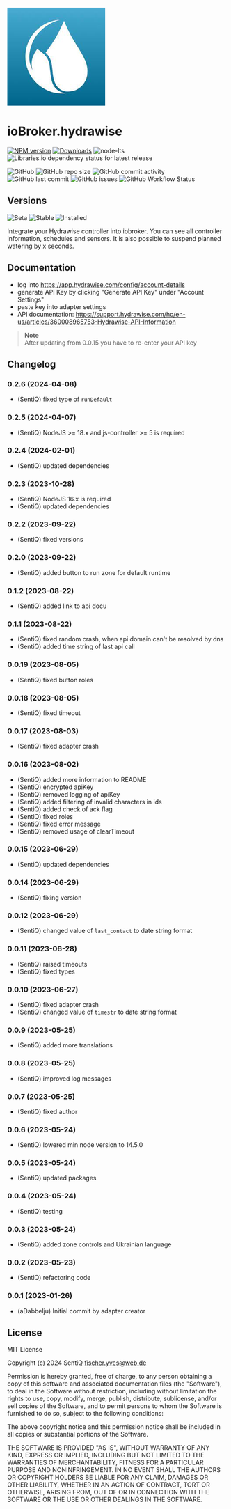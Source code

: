![Logo](admin/hydrawise.jpg)

# ioBroker.hydrawise

[![NPM version](https://img.shields.io/npm/v/iobroker.hydrawise.svg?style=flat-square)](https://www.npmjs.com/package/iobroker.hydrawise)
[![Downloads](https://img.shields.io/npm/dm/iobroker.hydrawise.svg?label=npm%20downloads&style=flat-square)](https://www.npmjs.com/package/iobroker.hydrawise)
![node-lts](https://img.shields.io/node/v-lts/iobroker.hydrawise?style=flat-square)
![Libraries.io dependency status for latest release](https://img.shields.io/librariesio/release/npm/iobroker.hydrawise?label=npm%20dependencies&style=flat-square)

![GitHub](https://img.shields.io/github/license/sentiq/iobroker.hydrawise?style=flat-square)
![GitHub repo size](https://img.shields.io/github/repo-size/sentiq/iobroker.hydrawise?logo=github&style=flat-square)
![GitHub commit activity](https://img.shields.io/github/commit-activity/m/sentiq/iobroker.hydrawise?logo=github&style=flat-square)
![GitHub last commit](https://img.shields.io/github/last-commit/sentiq/iobroker.hydrawise?logo=github&style=flat-square)
![GitHub issues](https://img.shields.io/github/issues/sentiq/iobroker.hydrawise?logo=github&style=flat-square)
![GitHub Workflow Status](https://img.shields.io/github/actions/workflow/status/sentiq/iobroker.hydrawise/test-and-release.yml?branch=master&logo=github&style=flat-square)

## Versions

![Beta](https://img.shields.io/npm/v/iobroker.hydrawise.svg?color=red&label=beta)
![Stable](http://iobroker.live/badges/hydrawise-stable.svg)
![Installed](http://iobroker.live/badges/hydrawise-installed.svg)

Integrate your Hydrawise controller into iobroker.
You can see all controller information, schedules and sensors. It is also possible to suspend planned watering by x seconds.

## Documentation

-   log into https://app.hydrawise.com/config/account-details
-   generate API Key by clicking "Generate API Key" under "Account Settings"
-   paste key into adapter settings
-   API documentation: https://support.hydrawise.com/hc/en-us/articles/360008965753-Hydrawise-API-Information

> **Note**  
> After updating from 0.0.15 you have to re-enter your API key

## Changelog

<!--
    Placeholder for the next version (at the beginning of the line):
    ### **WORK IN PROGRESS**
-->
### 0.2.6 (2024-04-08)

-   (SentiQ) fixed type of `runDefault`

### 0.2.5 (2024-04-07)

-   (SentiQ) NodeJS >= 18.x and js-controller >= 5 is required

### 0.2.4 (2024-02-01)

-   (SentiQ) updated dependencies

### 0.2.3 (2023-10-28)

-   (SentiQ) NodeJS 16.x is required
-   (SentiQ) updated dependencies

### 0.2.2 (2023-09-22)

-   (SentiQ) fixed versions

### 0.2.0 (2023-09-22)

-   (SentiQ) added button to run zone for default runtime

### 0.1.2 (2023-08-22)

-   (SentiQ) added link to api docu

### 0.1.1 (2023-08-22)

-   (SentiQ) fixed random crash, when api domain can't be resolved by dns
-   (SentiQ) added time string of last api call

### 0.0.19 (2023-08-05)

-   (SentiQ) fixed button roles

### 0.0.18 (2023-08-05)

-   (SentiQ) fixed timeout

### 0.0.17 (2023-08-03)

-   (SentiQ) fixed adapter crash

### 0.0.16 (2023-08-02)

-   (SentiQ) added more information to README
-   (SentiQ) encrypted apiKey
-   (SentiQ) removed logging of apiKey
-   (SentiQ) added filtering of invalid characters in ids
-   (SentiQ) added check of ack flag
-   (SentiQ) fixed roles
-   (SentiQ) fixed error message
-   (SentiQ) removed usage of clearTimeout

### 0.0.15 (2023-06-29)

-   (SentiQ) updated dependencies

### 0.0.14 (2023-06-29)

-   (SentiQ) fixing version

### 0.0.12 (2023-06-29)

-   (SentiQ) changed value of `last_contact` to date string format

### 0.0.11 (2023-06-28)

-   (SentiQ) raised timeouts
-   (SentiQ) fixed types

### 0.0.10 (2023-06-27)

-   (SentiQ) fixed adapter crash
-   (SentiQ) changed value of `timestr` to date string format

### 0.0.9 (2023-05-25)

-   (SentiQ) added more translations

### 0.0.8 (2023-05-25)

-   (SentiQ) improved log messages

### 0.0.7 (2023-05-25)

-   (SentiQ) fixed author

### 0.0.6 (2023-05-24)

-   (SentiQ) lowered min node version to 14.5.0

### 0.0.5 (2023-05-24)

-   (SentiQ) updated packages

### 0.0.4 (2023-05-24)

-   (SentiQ) testing

### 0.0.3 (2023-05-24)

-   (SentiQ) added zone controls and Ukrainian language

### 0.0.2 (2023-05-23)

-   (SentiQ) refactoring code

### 0.0.1 (2023-01-26)

-   (aDabbelju) Initial commit by adapter creator

## License

MIT License

Copyright (c) 2024 SentiQ <fischer.yves@web.de>

Permission is hereby granted, free of charge, to any person obtaining a copy
of this software and associated documentation files (the "Software"), to deal
in the Software without restriction, including without limitation the rights
to use, copy, modify, merge, publish, distribute, sublicense, and/or sell
copies of the Software, and to permit persons to whom the Software is
furnished to do so, subject to the following conditions:

The above copyright notice and this permission notice shall be included in all
copies or substantial portions of the Software.

THE SOFTWARE IS PROVIDED "AS IS", WITHOUT WARRANTY OF ANY KIND, EXPRESS OR
IMPLIED, INCLUDING BUT NOT LIMITED TO THE WARRANTIES OF MERCHANTABILITY,
FITNESS FOR A PARTICULAR PURPOSE AND NONINFRINGEMENT. IN NO EVENT SHALL THE
AUTHORS OR COPYRIGHT HOLDERS BE LIABLE FOR ANY CLAIM, DAMAGES OR OTHER
LIABILITY, WHETHER IN AN ACTION OF CONTRACT, TORT OR OTHERWISE, ARISING FROM,
OUT OF OR IN CONNECTION WITH THE SOFTWARE OR THE USE OR OTHER DEALINGS IN THE
SOFTWARE.

